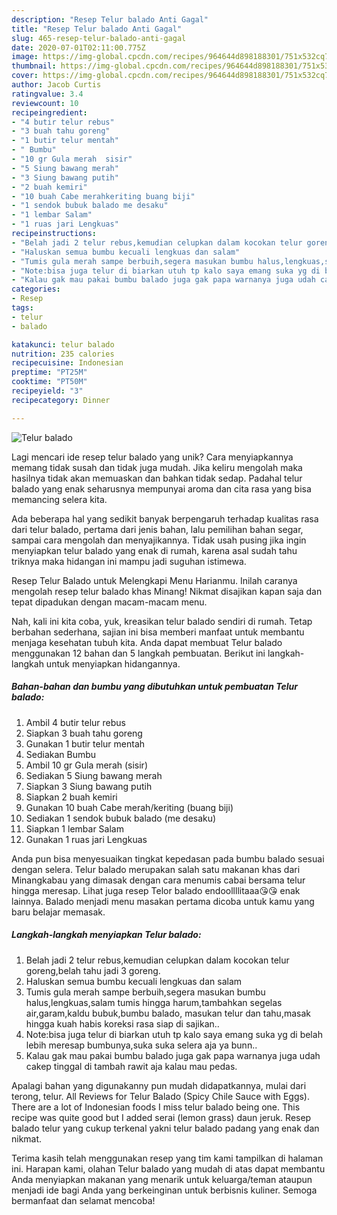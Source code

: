 ```yaml
---
description: "Resep Telur balado Anti Gagal"
title: "Resep Telur balado Anti Gagal"
slug: 465-resep-telur-balado-anti-gagal
date: 2020-07-01T02:11:00.775Z
image: https://img-global.cpcdn.com/recipes/964644d898188301/751x532cq70/telur-balado-foto-resep-utama.jpg
thumbnail: https://img-global.cpcdn.com/recipes/964644d898188301/751x532cq70/telur-balado-foto-resep-utama.jpg
cover: https://img-global.cpcdn.com/recipes/964644d898188301/751x532cq70/telur-balado-foto-resep-utama.jpg
author: Jacob Curtis
ratingvalue: 3.4
reviewcount: 10
recipeingredient:
- "4 butir telur rebus"
- "3 buah tahu goreng"
- "1 butir telur mentah"
- " Bumbu"
- "10 gr Gula merah  sisir"
- "5 Siung bawang merah"
- "3 Siung bawang putih"
- "2 buah kemiri"
- "10 buah Cabe merahkeriting buang biji"
- "1 sendok bubuk balado me desaku"
- "1 lembar Salam"
- "1 ruas jari Lengkuas"
recipeinstructions:
- "Belah jadi 2 telur rebus,kemudian celupkan dalam kocokan telur goreng,belah tahu jadi 3 goreng."
- "Haluskan semua bumbu kecuali lengkuas dan salam"
- "Tumis gula merah sampe berbuih,segera masukan bumbu halus,lengkuas,salam tumis hingga harum,tambahkan segelas air,garam,kaldu bubuk,bumbu balado, masukan telur dan tahu,masak hingga kuah habis koreksi rasa siap di sajikan.."
- "Note:bisa juga telur di biarkan utuh tp kalo saya emang suka yg di belah lebih meresap bumbunya,suka suka selera aja ya bunn.."
- "Kalau gak mau pakai bumbu balado juga gak papa warnanya juga udah cakep tinggal di tambah rawit aja kalau mau pedas."
categories:
- Resep
tags:
- telur
- balado

katakunci: telur balado 
nutrition: 235 calories
recipecuisine: Indonesian
preptime: "PT25M"
cooktime: "PT50M"
recipeyield: "3"
recipecategory: Dinner

---
```



![Telur balado](https://img-global.cpcdn.com/recipes/964644d898188301/751x532cq70/telur-balado-foto-resep-utama.jpg)

Lagi mencari ide resep telur balado yang unik? Cara menyiapkannya memang tidak susah dan tidak juga mudah. Jika keliru mengolah maka hasilnya tidak akan memuaskan dan bahkan tidak sedap. Padahal telur balado yang enak seharusnya mempunyai aroma dan cita rasa yang bisa memancing selera kita.

Ada beberapa hal yang sedikit banyak berpengaruh terhadap kualitas rasa dari telur balado, pertama dari jenis bahan, lalu pemilihan bahan segar, sampai cara mengolah dan menyajikannya. Tidak usah pusing jika ingin menyiapkan telur balado yang enak di rumah, karena asal sudah tahu triknya maka hidangan ini mampu jadi suguhan istimewa.

Resep Telur Balado untuk Melengkapi Menu Harianmu. Inilah caranya mengolah resep telur balado khas Minang! Nikmat disajikan kapan saja dan tepat dipadukan dengan macam-macam menu.


Nah, kali ini kita coba, yuk, kreasikan telur balado sendiri di rumah. Tetap berbahan sederhana, sajian ini bisa memberi manfaat untuk membantu menjaga kesehatan tubuh kita. Anda dapat membuat Telur balado menggunakan 12 bahan dan 5 langkah pembuatan. Berikut ini langkah-langkah untuk menyiapkan hidangannya.

<!--inarticleads1-->

##### Bahan-bahan dan bumbu yang dibutuhkan untuk pembuatan Telur balado:

1. Ambil 4 butir telur rebus
1. Siapkan 3 buah tahu goreng
1. Gunakan 1 butir telur mentah
1. Sediakan  Bumbu
1. Ambil 10 gr Gula merah  (sisir)
1. Sediakan 5 Siung bawang merah
1. Siapkan 3 Siung bawang putih
1. Siapkan 2 buah kemiri
1. Gunakan 10 buah Cabe merah/keriting (buang biji)
1. Sediakan 1 sendok bubuk balado (me desaku)
1. Siapkan 1 lembar Salam
1. Gunakan 1 ruas jari Lengkuas


Anda pun bisa menyesuaikan tingkat kepedasan pada bumbu balado sesuai dengan selera. Telur balado merupakan salah satu makanan khas dari Minangkabau yang dimasak dengan cara menumis cabai bersama telur hingga meresap. Lihat juga resep Telor balado endoollllitaaa😘😘 enak lainnya. Balado menjadi menu masakan pertama dicoba untuk kamu yang baru belajar memasak. 

<!--inarticleads2-->

##### Langkah-langkah menyiapkan Telur balado:

1. Belah jadi 2 telur rebus,kemudian celupkan dalam kocokan telur goreng,belah tahu jadi 3 goreng.
1. Haluskan semua bumbu kecuali lengkuas dan salam
1. Tumis gula merah sampe berbuih,segera masukan bumbu halus,lengkuas,salam tumis hingga harum,tambahkan segelas air,garam,kaldu bubuk,bumbu balado, masukan telur dan tahu,masak hingga kuah habis koreksi rasa siap di sajikan..
1. Note:bisa juga telur di biarkan utuh tp kalo saya emang suka yg di belah lebih meresap bumbunya,suka suka selera aja ya bunn..
1. Kalau gak mau pakai bumbu balado juga gak papa warnanya juga udah cakep tinggal di tambah rawit aja kalau mau pedas.


Apalagi bahan yang digunakanny pun mudah didapatkannya, mulai dari terong, telur. All Reviews for Telur Balado (Spicy Chile Sauce with Eggs). There are a lot of Indonesian foods I miss telur balado being one. This recipe was quite good but I added serai (lemon grass) daun jeruk. Resep balado telur yang cukup terkenal yakni telur balado padang yang enak dan nikmat. 

Terima kasih telah menggunakan resep yang tim kami tampilkan di halaman ini. Harapan kami, olahan Telur balado yang mudah di atas dapat membantu Anda menyiapkan makanan yang menarik untuk keluarga/teman ataupun menjadi ide bagi Anda yang berkeinginan untuk berbisnis kuliner. Semoga bermanfaat dan selamat mencoba!
